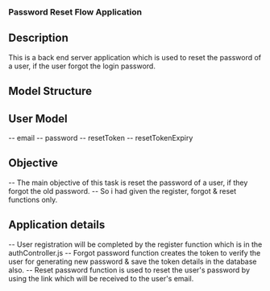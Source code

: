 ### Password Reset Flow Application

## Description
This is a back end server application which is used to reset the password of a user, if the user forgot the login password.

## Model Structure

## User Model
-- email
-- password
-- resetToken
-- resetTokenExpiry

## Objective
-- The main objective of this task is reset the password of a user, if they forgot the old password.
-- So i had given the register, forgot & reset functions only.

## Application details
-- User registration will be completed by the register function which is in the authController.js
-- Forgot password function creates the token to verify the user for generating new password & save the token details in the database also.
-- Reset password function is used to reset the user's password by using the link which will be received to the user's email.
